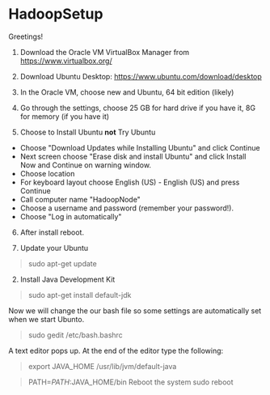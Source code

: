 # HadoopSetup
Greetings!
1. Download the Oracle VM VirtualBox Manager from https://www.virtualbox.org/
2. Download Ubuntu Desktop: https://www.ubuntu.com/download/desktop

3. In the Oracle VM, choose new and Ubuntu, 64 bit edition (likely)

4. Go through the settings, choose 25 GB for hard drive if you have it, 8G for memory (if you have it)

5. Choose to Install Ubuntu <b>not</b> Try Ubuntu
- Choose "Download Updates while Installing Ubuntu" and click Continue 
- Next screen choose "Erase disk and install Ubuntu" and click Install Now and Continue on warning window.
- Choose location 
- For keyboard layout choose English (US) - English (US) and press Continue
- Call computer name "HadoopNode"
- Choose a username and password (remember your password!).
- Choose "Log in automatically"

6. After install reboot.

7. Update your Ubuntu

> sudo apt-get update

2. Install Java Development Kit 

> sudo apt-get install default-jdk

Now we will change the our bash file so some settings are automatically set when we start Ubunto.
> sudo gedit /etc/bash.bashrc

A text editor pops up.  At the end of the editor type the following:
> export JAVA_HOME /usr/lib/jvm/default-java

> PATH=$PATH:$JAVA_HOME/bin
Reboot the system
> sudo reboot

